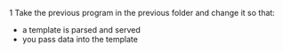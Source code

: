 1 Take the previous program in the previous folder and change it so that:
- a template is parsed and served
- you pass data into the template
